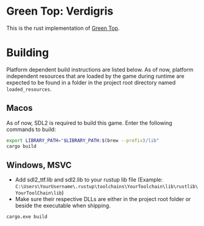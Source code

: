 # Green Top: Verdigris
This is the rust implementation of [Green Top](https://rayo75.itch.io/green-top).

# Building
Platform dependent build instructions are listed below.
As of now, platform independent resources that are loaded by the game during runtime are expected to be found in a folder in the project root directory named `loaded_resources`.

## Macos
As of now, SDL2 is required to build this game. Enter the following commands to build:
```sh
export LIBRARY_PATH="$LIBRARY_PATH:$(brew --prefix)/lib"
cargo build
```

## Windows, MSVC
- Add sdl2_ttf.lib and sdl2.lib to your rustup lib file (Example: `C:\Users\YourUsername\.rustup\toolchains\YourToolchain\lib\rustlib\YourToolChain\lib`)
- Make sure their respective DLLs are either in the project root folder or beside the executable when shipping.
```bat
cargo.exe build
```